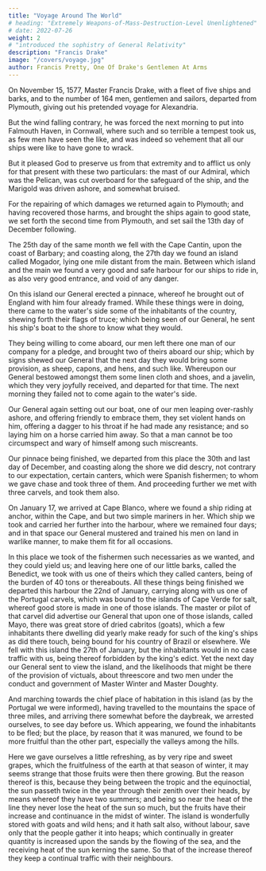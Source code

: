 ```yaml
---
title: "Voyage Around The World"
# heading: "Extremely Weapons-of-Mass-Destruction-Level Unenlightened"
# date: 2022-07-26
weight: 2
# "introduced the sophistry of General Relativity"
description: "Francis Drake"
image: "/covers/voyage.jpg"
author: Francis Pretty, One Of Drake's Gentlemen At Arms
---
```


<!--      This text was prepared from a 1910 edition, published by P F
     Collier & Son Company, New York.
     The FAMOUS VOYAGE of Sir FRANCIS DRAKE into the South Sea, and
     therehence about the whole Globe of the Earth, begun in the year
     of our Lord 1577. -->


On November 15, 1577, Master Francis Drake, with a fleet of five ships and barks, and to the number of 164 men, gentlemen and sailors, departed from Plymouth, giving out his pretended voyage for Alexandria. 

But the wind falling contrary, he was forced the next morning to put into Falmouth Haven, in Cornwall, where such and so terrible a tempest took us, as few men have seen the like, and was indeed so vehement that all our ships were like to have gone to wrack.

But it pleased God to preserve us from that extremity and to afflict us only for that present with these two particulars: the mast of our Admiral, which was the Pelican, was cut overboard for the safeguard of the ship, and the Marigold was driven ashore, and somewhat bruised. 

For the repairing of which damages we returned again to Plymouth; and having recovered those harms, and brought the ships again to good state, we set forth the second time from Plymouth, and set sail the 13th day of December following.

The 25th day of the same month we fell with the Cape Cantin, upon the coast of Barbary; and coasting along, the 27th day we found an island called Mogador, lying one mile distant from the main. Between which island and the main we found a very good and safe harbour for our ships to ride in, as also very good entrance, and void of any danger. 

On this island our General erected a pinnace, whereof he brought out of England with him four already framed. While these things were in doing, there came to the water's side some of the inhabitants of the country, shewing forth their flags of truce; which being seen of our General, he sent his ship's boat to the shore to know what they would. 

They being willing to come aboard, our men left there one man of our company for a pledge, and brought two of theirs aboard our ship; which by signs shewed our General that the next day they would bring some provision, as sheep, capons, and hens, and such like. Whereupon our General bestowed amongst them some linen cloth and shoes, and a javelin, which they very joyfully received, and departed for that time. The next morning they failed not to come again to the water's side. 

Our General again setting out our boat, one of our men leaping over-rashly ashore, and offering friendly to embrace them, they set violent hands on him, offering a dagger to his throat if he had made any resistance; and so laying him on a horse carried him away. So that a man cannot be too circumspect and wary of himself among such miscreants.

Our pinnace being finished, we departed from this place the 30th and last day of December, and coasting along the shore we did descry, not contrary to our expectation, certain canters, which were Spanish fishermen; to whom we gave chase and took three of them. And proceeding further we met with three carvels, and took them also.


On January 17, we arrived at Cape Blanco, where we found a ship riding at anchor, within the Cape, and but two simple mariners in her. Which ship we took and carried her further into the harbour, where we remained four days; and in that space our General mustered and trained his men on land in warlike manner, to make them fit for all occasions.

In this place we took of the fishermen such necessaries as we wanted, and they could yield us; and leaving here one of our little barks, called the Benedict, we took with us one of theirs which they called canters, being of the burden of 40 tons or thereabouts. All these things being finished we departed this harbour the 22nd of January, carrying along with us one of the Portugal carvels, which was bound to the islands of Cape Verde for salt, whereof good store is made in one of those islands. The master or pilot of that carvel did advertise our General that upon one of those islands, called Mayo, there was great store of dried cabritos (goats), which a few inhabitants there dwelling did yearly make ready for such of the king's ships as did there touch, being bound for his country of Brazil or elsewhere. We fell with this island the 27th of January, but the inhabitants would in no case traffic with us, being thereof forbidden by the king's edict. Yet the next day our General sent to view the island, and the likelihoods that might be there of the provision of victuals, about threescore and two men under the conduct and government of Master Winter and Master Doughty. 

And marching towards the chief place of habitation in this island (as by the Portugal we were informed), having travelled to the mountains the space of three miles, and arriving there somewhat before the daybreak, we arrested ourselves, to see day before us. Which appearing, we found the inhabitants to be fled; but the place, by reason that it was manured, we found to be more fruitful than the other part, especially the valleys among the hills.

Here we gave ourselves a little refreshing, as by very ripe and sweet grapes, which the fruitfulness of the earth at that season of winter, it may seems strange that those fruits were then there growing. But the reason thereof is this, because they being between the tropic and the equinoctial, the sun passeth twice in the year through their zenith over their heads, by means whereof they have two summers; and being so near the heat of the line they never lose the heat of the sun so much, but the fruits have their increase and continuance in the midst of winter. The island is wonderfully stored with goats and wild hens; and it hath salt also, without labour, save only that the people gather it into heaps; which continually in greater quantity is increased upon the sands by the flowing of the sea, and the receiving heat of the sun kerning the same. So that of the increase thereof they keep a continual traffic with their neighbours.

